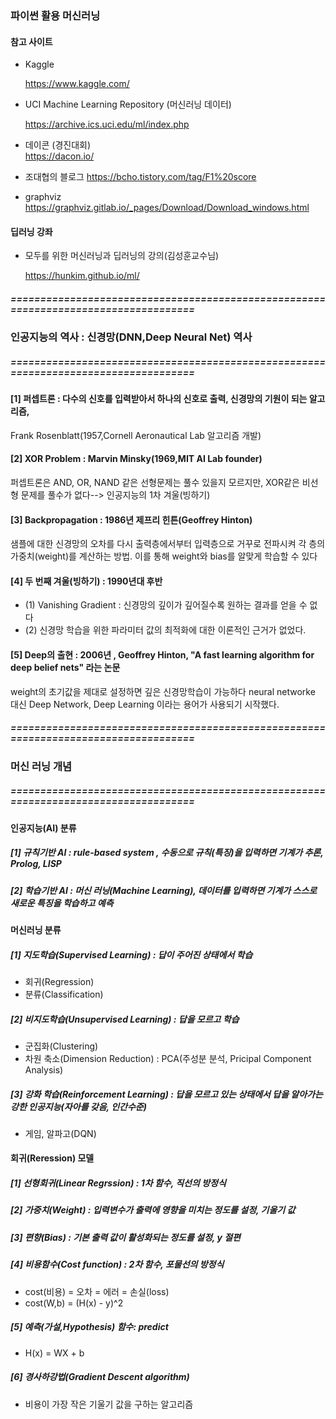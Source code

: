 ### 파이썬 활용 머신러닝
#### 참고 사이트


- Kaggle

    https://www.kaggle.com/


- UCI Machine Learning Repository (머신러닝 데이터)
    
    https://archive.ics.uci.edu/ml/index.php
    
    
- 데이콘 (경진대회)   
    https://dacon.io/

- 조대협의 블로그
    https://bcho.tistory.com/tag/F1%20score


- graphviz    
    https://graphviz.gitlab.io/_pages/Download/Download_windows.html
    
#### 딥러닝 강좌  

- 모두를 위한 머신러닝과 딥러닝의 강의(김성훈교수님)

    https://hunkim.github.io/ml/
##### ====================================================================================
#### 
### 인공지능의 역사 : 신경망(DNN,Deep Neural Net) 역사
##### ====================================================================================
#### [1] 퍼셉트론 : 다수의 신호를 입력받아서 하나의 신호로 출력, 신경망의 기원이 되는 알고리즘,
Frank Rosenblatt(1957,Cornell Aeronautical Lab 알고리즘 개발)
#### [2] XOR Problem : Marvin Minsky(1969,MIT AI Lab founder)
퍼셉트론은 AND, OR, NAND 같은 선형문제는 풀수 있을지 모르지만, XOR같은 비선형 문제를 풀수가 없다--> 인공지능의 1차 겨울(빙하기)
#### [3] Backpropagation : 1986년 제프리 힌튼(Geoffrey Hinton)
샘플에 대한 신경망의 오차를 다시 출력층에서부터 입력층으로 거꾸로 전파시켜 각 층의 가중치(weight)를 계산하는 방법. 이를 통해 weight와 bias를 알맞게 학습할 수 있다
#### [4] 두 번째 겨울(빙하기) : 1990년대 후반
* (1) Vanishing Gradient : 신경망의 깊이가 깊어질수록 원하는 결과를 얻을 수 없다
* (2) 신경망 학습을 위한 파라미터 값의 최적화에 대한 이론적인 근거가 없었다.
#### [5] Deep의 출현 : 2006년 , Geoffrey Hinton, "A fast learning algorithm for deep belief nets" 라는 논문
weight의 초기값을 제대로 설정하면 깊은 신경망학습이 가능하다 neural networke 대신 Deep Network, Deep Learning 이라는 용어가 사용되기 시작했다.


##### ====================================================================================
####
### 머신 러닝 개념
##### ====================================================================================
#### 인공지능(AI) 분류
##### [1] 규칙기반 AI : rule-based system , 수동으로 규칙(특징)을 입력하면 기계가 추론, Prolog, LISP
##### [2] 학습기반 AI : 머신 러닝(Machine Learning), 데이터를 입력하면 기계가 스스로 새로운 특징을 학습하고 예측

####
#### 머신러닝 분류
##### [1] 지도학습(Supervised Learning) : 답이 주어진 상태에서 학습
- 회귀(Regression)
- 분류(Classification)
##### [2] 비지도학습(Unsupervised Learning) : 답을 모르고 학습
- 군집화(Clustering)
- 차원 축소(Dimension Reduction) : PCA(주성분 분석, Pricipal Component Analysis)
##### [3] 강화 학습(Reinforcement Learning) : 답을 모르고 있는 상태에서 답을 알아가는 강한 인공지능(자아를 갖음, 인간수준)
- 게임, 알파고(DQN)

####
#### 회귀(Reression) 모델
##### [1] 선형회귀(Linear Regrssion) : 1차 함수, 직선의 방정식
##### [2] 가중치(Weight) : 입력변수가 출력에 영향을 미치는 정도를 설정, 기울기 값
##### [3] 편향(Bias) : 기본 출력 값이 활성화되는 정도를 설정, y 절편
##### [4] 비용함수(Cost function) : 2차 함수, 포물선의 방정식
- cost(비용) = 오차 = 에러 = 손실(loss)
- cost(W,b) = (H(x) - y)^2
##### [5] 예측(가설,Hypothesis) 함수: predict
- H(x) = WX + b
##### [6] 경사하강법(Gradient Descent algorithm)
- 비용이 가장 작은 기울기 값을 구하는 알고리즘


